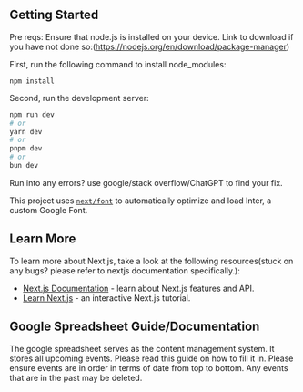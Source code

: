 ## Getting Started

Pre reqs:
Ensure that node.js is installed on your device. Link to download if you have not done so:(https://nodejs.org/en/download/package-manager)

First, run the following command to install node_modules:

```
npm install
```

Second, run the development server:

```bash
npm run dev
# or
yarn dev
# or
pnpm dev
# or
bun dev
```

Run into any errors? use google/stack overflow/ChatGPT to find your fix.

This project uses [`next/font`](https://nextjs.org/docs/basic-features/font-optimization) to automatically optimize and load Inter, a custom Google Font.
## Learn More

To learn more about Next.js, take a look at the following resources(stuck on any bugs? please refer to nextjs documentation specifically.):

- [Next.js Documentation](https://nextjs.org/docs) - learn about Next.js features and API.
- [Learn Next.js](https://nextjs.org/learn) - an interactive Next.js tutorial.


## Google Spreadsheet Guide/Documentation

The google spreadsheet serves as the content management system. It stores all upcoming events. Please read this guide on how to fill it in.
Please ensure events are in order in terms of date from top to bottom. Any events that are in the past may be deleted.
